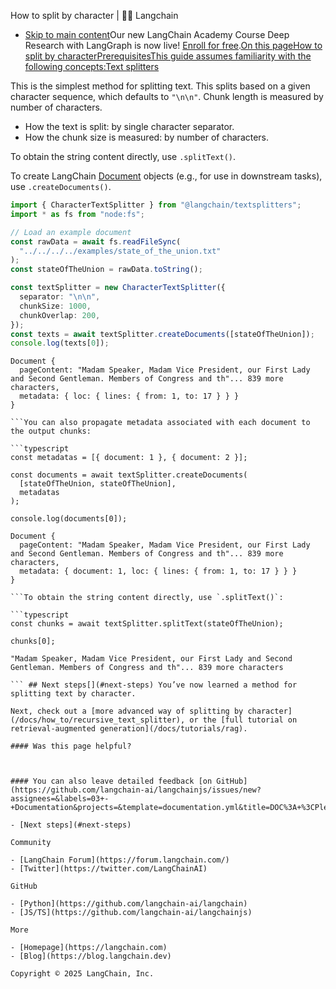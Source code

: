 How to split by character | 🦜️🔗 Langchain
- [Skip to main content](#__docusaurus_skipToContent_fallback)Our new LangChain Academy Course Deep Research with LangGraph is now live! [Enroll for free](https://academy.langchain.com/courses/deep-research-with-langgraph/?utm_medium=internal&utm_source=docs&utm_campaign=q3-2025_deep-research-course_co).[On this pageHow to split by characterPrerequisitesThis guide assumes familiarity with the following concepts:Text splitters](/docs/concepts/text_splitters)

This is the simplest method for splitting text. This splits based on a given character sequence, which defaults to `"\n\n"`. Chunk length is measured by number of characters.

- How the text is split: by single character separator.
- How the chunk size is measured: by number of characters.

To obtain the string content directly, use `.splitText()`.

To create LangChain [Document](https://api.js.langchain.com/classes/langchain_core.documents.Document.html) objects (e.g., for use in downstream tasks), use `.createDocuments()`.

```typescript
import { CharacterTextSplitter } from "@langchain/textsplitters";
import * as fs from "node:fs";

// Load an example document
const rawData = await fs.readFileSync(
  "../../../../examples/state_of_the_union.txt"
);
const stateOfTheUnion = rawData.toString();

const textSplitter = new CharacterTextSplitter({
  separator: "\n\n",
  chunkSize: 1000,
  chunkOverlap: 200,
});
const texts = await textSplitter.createDocuments([stateOfTheUnion]);
console.log(texts[0]);

```

```text
Document {
  pageContent: "Madam Speaker, Madam Vice President, our First Lady and Second Gentleman. Members of Congress and th"... 839 more characters,
  metadata: { loc: { lines: { from: 1, to: 17 } } }
}

```You can also propagate metadata associated with each document to the output chunks:

```typescript
const metadatas = [{ document: 1 }, { document: 2 }];

const documents = await textSplitter.createDocuments(
  [stateOfTheUnion, stateOfTheUnion],
  metadatas
);

console.log(documents[0]);

```

```text
Document {
  pageContent: "Madam Speaker, Madam Vice President, our First Lady and Second Gentleman. Members of Congress and th"... 839 more characters,
  metadata: { document: 1, loc: { lines: { from: 1, to: 17 } } }
}

```To obtain the string content directly, use `.splitText()`:

```typescript
const chunks = await textSplitter.splitText(stateOfTheUnion);

chunks[0];

```

```text
"Madam Speaker, Madam Vice President, our First Lady and Second Gentleman. Members of Congress and th"... 839 more characters

``` ## Next steps[​](#next-steps) You’ve now learned a method for splitting text by character.

Next, check out a [more advanced way of splitting by character](/docs/how_to/recursive_text_splitter), or the [full tutorial on retrieval-augmented generation](/docs/tutorials/rag).

#### Was this page helpful?



#### You can also leave detailed feedback [on GitHub](https://github.com/langchain-ai/langchainjs/issues/new?assignees=&labels=03+-+Documentation&projects=&template=documentation.yml&title=DOC%3A+%3CPlease+write+a+comprehensive+title+after+the+%27DOC%3A+%27+prefix%3E).

- [Next steps](#next-steps)

Community

- [LangChain Forum](https://forum.langchain.com/)
- [Twitter](https://twitter.com/LangChainAI)

GitHub

- [Python](https://github.com/langchain-ai/langchain)
- [JS/TS](https://github.com/langchain-ai/langchainjs)

More

- [Homepage](https://langchain.com)
- [Blog](https://blog.langchain.dev)

Copyright © 2025 LangChain, Inc.